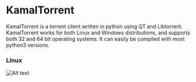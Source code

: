 # KamalTorrent
KamalTorrent is a torrent client written in python using QT and Libtorrent. KamalTorrent works for both Linux and Windows distributions, and supports both 32 and 64 bit operating systems. It can easily be compiled with most python3 versions.

### Linux ###
![Alt text](https://i.postimg.cc/bw7DqQV4/kmtorrent-linux.png)
